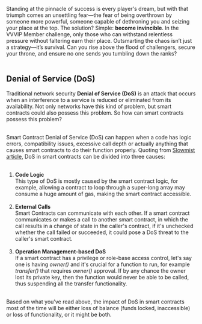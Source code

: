 Standing at the pinnacle of success is every player's dream, but with that triumph comes an unsettling fear—the fear of being overthrown by someone more powerful, someone capable of dethroning you and seizing your place at the top. The solution? Simple: **become invincible**. In the VVVIP Member challenge, only those who can withstand relentless pressure without faltering earn their place. Outsmarting the chaos isn’t just a strategy—it’s survival. Can you rise above the flood of challengers, secure your throne, and ensure no one sends you tumbling down the ranks? &nbsp;  
&nbsp;  

## Denial of Service (DoS)
Traditional network security **Denial of Service (DoS)** is an attack that occurs when an interference to a service is reduced or eliminated from its availability. Not only networks have this kind of problem, but smart contracts could also possess this problem. So how can smart contracts possess this problem? &nbsp;  
&nbsp;  

Smart Contract Denial of Service (DoS) can happen when a code has logic errors, compatibility issues, excessive call depth or actually anything that causes smart contracts to do their function properly. Quoting from [Slowmist article](https://www.slowmist.com/articles/solidity-security/Common-Vulnerabilities-in-Solidity-Denial-of-Service-DOS.html), DoS in smart contracts can be divided into three causes: &nbsp;  
&nbsp;  

1. **Code Logic** &nbsp;  
    This type of DoS is mostly caused by the smart contract logic, for example, allowing a contract to loop through a super-long array may consume a huge amount of gas, making the smart contract accessible. &nbsp;  
    &nbsp;  
2. **External Calls** &nbsp;  
    Smart Contracts can communicate with each other. If a smart contract communicates or makes a call to another smart contract, in which the call results in a change of state in the caller's contract, if it's unchecked whether the call failed or succeeded, it could pose a DoS threat to the caller's smart contract. &nbsp;  
    &nbsp;  
3. **Operation Management-based DoS** &nbsp;  
    If a smart contract has a privilege or role-base access control, let's say one is having *owner()* and it's crucial for a function to run, for example *transfer()* that requires *owner()* approval. If by any chance the owner lost its private key, then the function would never be able to be called, thus suspending all the transfer functionality. &nbsp;  
    &nbsp;  

Based on what you've read above, the impact of DoS in smart contracts most of the time will be either loss of balance (funds locked, inaccessible) or loss of functionality, or it might be both.